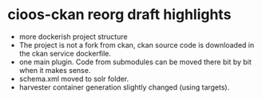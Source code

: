 # cioos-ckan reorg draft highlights

- more dockerish project structure
- The project is not a fork from ckan, ckan source code is downloaded in the ckan service dockerfile.
- one main plugin. Code from submodules can be moved there bit by bit when it makes sense.
- schema.xml moved to solr folder.
- harvester container generation slightly changed (using targets).
